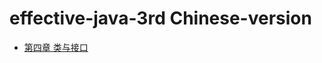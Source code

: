# effective-java-3rd Chinese-version
- [第四章 类与接口](https://github.com/XYliang/effective-java3_Chinese-version/issues/1)

